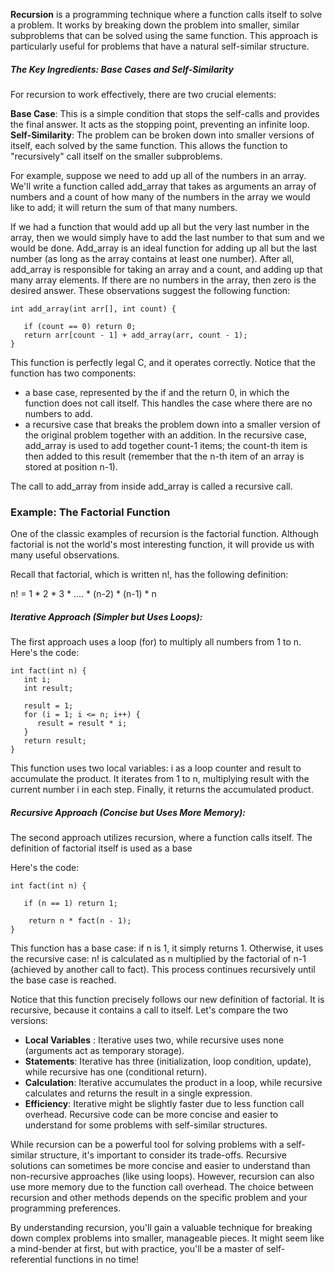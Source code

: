 **Recursion**  is a programming technique where a function calls itself to solve a problem. It works by breaking down the problem into smaller, similar subproblems that can be solved using the same function. This approach is particularly useful for problems that have a natural self-similar structure. 

#####  The Key Ingredients: Base Cases and Self-Similarity

For recursion to work effectively, there are two crucial elements:

**Base Case**: This is a simple condition that stops the self-calls and provides the final answer. It acts as the stopping point, preventing an infinite loop.
**Self-Similarity**: The problem can be broken down into smaller versions of itself, each solved by the same function. This allows the function to "recursively" call itself on the smaller subproblems.

For example, suppose we need to add up all of the numbers in an array. We'll write a function called add_array that takes as arguments an array of numbers and a count of how many of the numbers in the array we would like to add; it will return the sum of that many numbers.

If we had a function that would add up all but the very last number in the array, then we would simply have to add the last number to that sum and we would be done. Add_array is an ideal function for adding up all but the last number (as long as the array contains at least one number). After all, add_array is responsible for taking an array and a count, and adding up that many array elements. If there are no numbers in the array, then zero is the desired answer. These observations suggest the following function:
```
int add_array(int arr[], int count) {

   if (count == 0) return 0;
   return arr[count - 1] + add_array(arr, count - 1);
}
```
This function is perfectly legal C, and it operates correctly. Notice that the function has two components:
- a base case, represented by the if and the return 0, in which the function does not call itself. This handles the case where there are no numbers to add.
- a recursive case that breaks the problem down into a smaller version of the original problem together with an addition. In the recursive case, add_array is used to add together count-1 items; the count-th item is then added to this result (remember that the n-th item of an array is stored at position n-1).

The call to add_array from inside add_array is called a recursive call.

### Example: The Factorial Function

One of the classic examples of recursion is the factorial function. Although factorial is not the world's most interesting function, it will provide us with many useful observations.

Recall that factorial, which is written n!, has the following definition:

   n! = 1 * 2 * 3 * .... * (n-2) * (n-1) * n

##### Iterative Approach (Simpler but Uses Loops):

The first approach uses a loop (for) to multiply all numbers from 1 to n. Here's the code:

```
int fact(int n) {
   int i;
   int result;
  
   result = 1;
   for (i = 1; i <= n; i++) {
      result = result * i;
   }
   return result;
}
```
This function uses two local variables: i as a loop counter and result to accumulate the product. It iterates from 1 to n, multiplying result with the current number i in each step. Finally, it returns the accumulated product.

##### Recursive Approach (Concise but Uses More Memory):

The second approach utilizes recursion, where a function calls itself. The definition of factorial itself is used as a base

Here's the code: 
```
int fact(int n) {

   if (n == 1) return 1;

    return n * fact(n - 1);
}
```
This function has a base case: if n is 1, it simply returns 1. Otherwise, it uses the recursive case: n! is calculated as n multiplied by the factorial of n-1 (achieved by another call to fact). This process continues recursively until the base case is reached.

Notice that this function precisely follows our new definition of factorial. It is recursive, because it contains a call to itself.
Let's compare the two versions:

- **Local Variables** : Iterative uses two, while recursive uses none (arguments act as temporary storage).
- **Statements**: Iterative has three (initialization, loop condition, update), while recursive has one (conditional return).
- **Calculation**: Iterative accumulates the product in a loop, while recursive calculates and returns the result in a single expression.
- **Efficiency**: Iterative might be slightly faster due to less function call overhead. Recursive code can be more concise and easier to understand for some problems with self-similar structures.

While recursion can be a powerful tool for solving problems with a self-similar structure, it's important to consider its trade-offs. Recursive solutions can sometimes be more concise and easier to understand than non-recursive approaches (like using loops). However, recursion can also use more memory due to the function call overhead. The choice between recursion and other methods depends on the specific problem and your programming preferences.

By understanding recursion, you'll gain a valuable technique for breaking down complex problems into smaller, manageable pieces. It might seem like a mind-bender at first, but with practice, you'll be a master of self-referential functions in no time!
